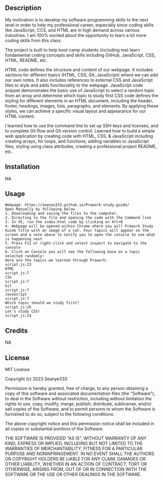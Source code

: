 ## <Prework Coding Boot Camp>

## Description
My motivation is to develop my software programming skills to the next level in order to help my professional career, especially since coding skills like JavaScript, CCS, and HTML are in high demand across various industries. I am 100% excited about the opportunity to learn a lot more coding skills from this class. 

The project is built to help boot camp students (including me) learn fundamental coding concepts and skills including GitHub, JavaScript,  CSS, HTML, README, etc. 

HTML code defines the structure and content of our webpage. It includes sections for different topics (HTML, CSS, Git, JavaScript) where we can add our own notes. It also includes references to external CSS and JavaScript files to style and adds functionality to the webpage. JavaScript code snippet demonstrates the basic use of JavaScript to select a random topic from an array and determine which topic to study first  CSS code defines the styling for different elements in an HTML document, including the header, footer, headings, images, lists, paragraphs, and elements. By applying these styles, we can achieve a specific visual layout and appearance for our HTML content. 

I learned how to use the command line to set up SSH keys and licenses, and to complete Git flow and Git version control. Learned how to build a simple web application by creating code with HTML, CSS, & JavaScript including creating arrays, for loops, and functions; adding variables to JavaScript files, styling using class attributes; creating a professional project README, etc. 

## Installation
NA

## Usage
    Webpage: https://seanye333.github.io/Prework-study-guide/
    Open Manually by following below
	1. Downloading and saving the files to the computer, 
	2. Directing to the file and opening the code with the Command line
	3. In VS, run the index.html code by clicking on Alt+B
	4. Webpage will be opened within Chrome where you will Prework Study Guide title with an image of a cat. Four topics will appear on the screen and a note above to notify you to open the console to see what is happening next 
	5. Press F12 or right-click and select inspect to navigate to the console 
	6. Click on Console you will see the following base on a topic selected randomly:
	Here are the topics we learned through Prework:                                                                script.js:23 
	HTML                                                                                                           script.js:7
	CSS                                                                                                            script.js:7 
	Git                                                                                                            script.js:7
	JavaScript                                                                                                     script.js:7                                                              
	Which topic should we study first?                                                                             script.js:25
	Let's study CSS!                                                                                               script.js:14           

## Credits
NA

## License

MIT License

Copyright (c) 2023 Seanye333

Permission is hereby granted, free of charge, to any person obtaining a copy
of this software and associated documentation files (the "Software"), to deal
in the Software without restriction, including without limitation the rights
to use, copy, modify, merge, publish, distribute, sublicense, and/or sell
copies of the Software, and to permit persons to whom the Software is
furnished to do so, subject to the following conditions:

The above copyright notice and this permission notice shall be included in all
copies or substantial portions of the Software.

THE SOFTWARE IS PROVIDED "AS IS", WITHOUT WARRANTY OF ANY KIND, EXPRESS OR
IMPLIED, INCLUDING BUT NOT LIMITED TO THE WARRANTIES OF MERCHANTABILITY,
FITNESS FOR A PARTICULAR PURPOSE AND NONINFRINGEMENT. IN NO EVENT SHALL THE
AUTHORS OR COPYRIGHT HOLDERS BE LIABLE FOR ANY CLAIM, DAMAGES OR OTHER
LIABILITY, WHETHER IN AN ACTION OF CONTRACT, TORT OR OTHERWISE, ARISING FROM,
OUT OF OR IN CONNECTION WITH THE SOFTWARE OR THE USE OR OTHER DEALINGS IN THE
SOFTWARE.
